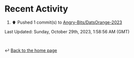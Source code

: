 # Recent Activity

<!--RECENT_ACTIVITY:start-->
1. ⬆️ Pushed 1 commit(s) to [Angry-Bits/DatsOrange-2023](https://github.com/Angry-Bits/DatsOrange-2023)<br>
<!--RECENT_ACTIVITY:end-->

<!--RECENT_ACTIVITY:last_update-->
Last Updated: Sunday, October 29th, 2023, 1:58:56 AM (GMT)
<!--RECENT_ACTIVITY:last_update_end-->

<br>

↩️ [Back to the home page](/README.md)
